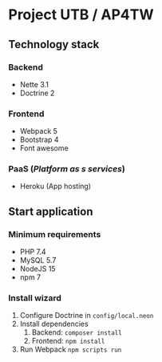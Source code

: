 # Project UTB / AP4TW

## Technology stack

### Backend

- Nette 3.1
- Doctrine 2

### Frontend

- Webpack 5
- Bootstrap 4
- Font awesome

### PaaS (_Platform as s services_)

- Heroku (App hosting)

## Start application

### Minimum requirements

- PHP 7.4
- MySQL 5.7
- NodeJS 15
- npm 7

### Install wizard

1. Configure Doctrine in `config/local.neon`
2. Install dependencies
    1. Backend: `composer install`
    2. Frontend: `npm install`
3. Run Webpack `npm scripts run`
